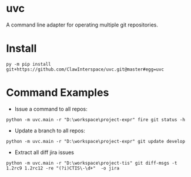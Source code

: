 # uvc

A command line adapter for operating multiple git repositories.

# Install

```
py -m pip install git+https://github.com/ClawInterspace/uvc.git@master#egg=uvc
```

# Command Examples

* Issue a command to all repos:

```
python -m uvc.main -r "D:\workspace\project-expr" fire git status -h
```

* Update a branch to all repos:

```
python -m uvc.main -r "D:\workspace\project-expr" git update develop
```

* Extract all diff jira issues

```
python -m uvc.main -r "D:\workspace\project-tis" git diff-msgs -t 1.2rc9 1.2rc12 -re "(?i)CTIS\-\d+"  -o jira 
```